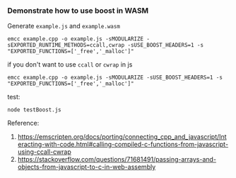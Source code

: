 ### Demonstrate how to use boost in WASM



Generate `example.js` and `example.wasm`
```
emcc example.cpp -o example.js -sMODULARIZE -sEXPORTED_RUNTIME_METHODS=ccall,cwrap -sUSE_BOOST_HEADERS=1 -s "EXPORTED_FUNCTIONS=['_free','_malloc']"
```

if you don't want to use `ccall` or `cwrap` in js
```
emcc example.cpp -o example.js -sMODULARIZE -sUSE_BOOST_HEADERS=1 -s "EXPORTED_FUNCTIONS=['_free','_malloc']"
```

test:
```
node testBoost.js
```
Reference: 
1. https://emscripten.org/docs/porting/connecting_cpp_and_javascript/Interacting-with-code.html#calling-compiled-c-functions-from-javascript-using-ccall-cwrap
2. https://stackoverflow.com/questions/71681491/passing-arrays-and-objects-from-javascript-to-c-in-web-assembly
